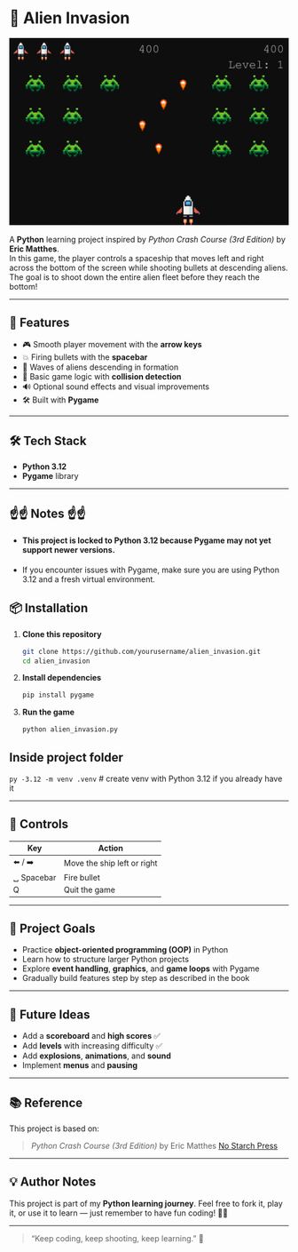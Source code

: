 # 👾 Alien Invasion

![Gameplay](images/screenshot.png)

A **Python** learning project inspired by _Python Crash Course (3rd Edition)_ by **Eric Matthes**.  
In this game, the player controls a spaceship that moves left and right across the bottom of the screen while shooting bullets at descending aliens.  
The goal is to shoot down the entire alien fleet before they reach the bottom!

---

## 🚀 Features

- 🎮 Smooth player movement with the **arrow keys**
- 💥 Firing bullets with the **spacebar**
- 👾 Waves of aliens descending in formation
- 🧠 Basic game logic with **collision detection**
- 🔊 Optional sound effects and visual improvements
- 🛠️ Built with **Pygame**

---

## 🛠️ Tech Stack

- **Python 3.12**
- **Pygame** library

---

## ☝☝ Notes ☝☝

- #### This project is locked to **Python 3.12** because Pygame may not yet support newer versions.

- If you encounter issues with Pygame, make sure you are using Python 3.12 and a fresh virtual environment.

## 📦 Installation

1. **Clone this repository**

   ```bash
   git clone https://github.com/yourusername/alien_invasion.git
   cd alien_invasion

   ```

2. **Install dependencies**

   ```bash
   pip install pygame
   ```

3. **Run the game**

   ```bash
   python alien_invasion.py
   ```

## Inside project folder

`py -3.12 -m venv .venv` # create venv with Python 3.12 if you already have it

---

## 🎯 Controls

| Key        | Action                      |
| ---------- | --------------------------- |
| ⬅️ / ➡️    | Move the ship left or right |
| ␣ Spacebar | Fire bullet                 |
| Q          | Quit the game               |

---

## 🧩 Project Goals

- Practice **object-oriented programming (OOP)** in Python
- Learn how to structure larger Python projects
- Explore **event handling**, **graphics**, and **game loops** with Pygame
- Gradually build features step by step as described in the book

---

## 🌌 Future Ideas

- Add a **scoreboard** and **high scores** ✅
- Add **levels** with increasing difficulty ✅
- Add **explosions**, **animations**, and **sound**
- Implement **menus** and **pausing**

---

## 📚 Reference

This project is based on:

> _Python Crash Course (3rd Edition)_
> by Eric Matthes
> [No Starch Press](https://nostarch.com/python-crash-course-3rd-edition)

---

## 💡 Author Notes

This project is part of my **Python learning journey**.
Feel free to fork it, play it, or use it to learn — just remember to have fun coding! 🧠💫

<!-- ### 🖼️ Screenshot (optional)

![Alien Invasion Gameplay Preview](https://via.placeholder.com/800x400?text=Alien+Invasion+Gameplay) -->

---

> “Keep coding, keep shooting, keep learning.” 🚀
